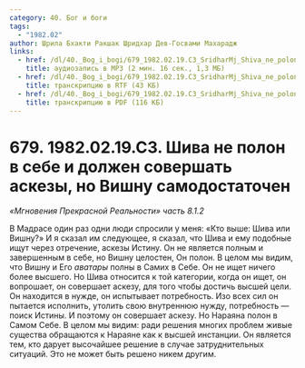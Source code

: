 ```yaml
---
category: 40. Бог и боги
tags:
  - "1982.02"
author: Шрила Бхакти Ракшак Шридхар Дев-Госвами Махарадж
links:
  - href: /dl/40._Bog_i_bogi/679_1982.02.19.C3_SridharMj_Shiva_ne_polon_v_sebe_i_dolzhen_sovershat_askezy_no_Vishnu_samodostatochen.mp3
    title: аудиозапись в MP3 (2 мин. 16 сек., 1,3 МБ)
  - href: /dl/40._Bog_i_bogi/679_1982.02.19.C3_SridharMj_Shiva_ne_polon_v_sebe_i_dolzhen_sovershat_askezy_no_Vishnu_samodostatochen.rtf
    title: транскрипцию в RTF (43 КБ)
  - href: /dl/40._Bog_i_bogi/679_1982.02.19.C3_SridharMj_Shiva_ne_polon_v_sebe_i_dolzhen_sovershat_askezy_no_Vishnu_samodostatochen.pdf
    title: транскрипцию в PDF (116 КБ)
---
```


# 679. 1982.02.19.C3. Шива не полон в себе и должен совершать аскезы, но Вишну самодостаточен

*«Мгновения Прекрасной Реальности» часть 8.1.2*

В Мадрасе один раз одни люди спросили у меня: «Кто выше: Шива или Вишну?» И я сказал им следующее, я сказал, что Шива и ему подобные ищут через отречение, аскезы Истину. Он не является полным и завершенным в себе, но Вишну целостен, Он полон. В целом мы видим, что Вишну и Его *аватары* полны в Самих в Себе. Он не ищет ничего более высшего. Но Шива относится к той категории, когда он ищет, он вопрошает, он совершает аскезу, для того чтобы достичь высшей цели. Он находится в нужде, он испытывает потребность. Изо всех сил он пытается исполнить, утолить свою внутреннюю нужду, потребность — поиск Истины. И поэтому он совершает аскезу. Но Нараяна полон в Самом Себе. В целом мы видим: ради решения многих проблем живые существа обращаются к Нараяне как к высшей инстанции. Он является тем, кто дарует высочайшее решение в случае затруднительных ситуаций. Это не может быть решено никем другим.

